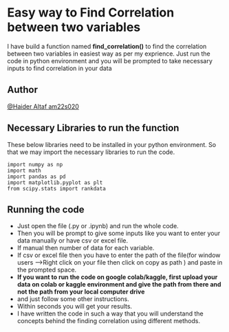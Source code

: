 #  Easy way to Find Correlation between two variables

I have build a function named  __find_correlation()__ to find the correlation between two variables in easiest way as per my exprience. Just run the code in python environment and you will be prompted to take necessary inputs to find correlation in your data

## Author
[@Haider Altaf am22s020](https://www.github.com/HaiderAltaf)
  

## Necessary Libraries to run the function
These below libraries need to be installed in your python environment. So that we may import the necessary libraries to run the code.

    import numpy as np
    import math
    import pandas as pd
    import matplotlib.pyplot as plt
    from scipy.stats import rankdata
    
## Running the code

- Just open the file (.py or .ipynb) and run the whole code.
- Then you will be prompt to give some inputs like you want to enter your data manually or have csv or excel file. 
- If manual then number of data for each variable.
- If csv or excel file then you have to enter the path of the file(for window users -->Right click on your file then click on copy as path ) and paste in the prompted space.
- __If you want to run the code on google colab/kaggle, first upload your data on colab or kaggle environment and give the path from there and not the path from your local computer drive__
- and just follow some other instructions.
- Within seconds you will get your results.
- I have written the code in such a way that you will understand the concepts behind the finding correlation using different methods.
